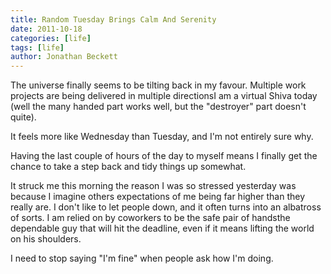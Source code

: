 ```yaml
---
title: Random Tuesday Brings Calm And Serenity
date: 2011-10-18
categories: [life]
tags: [life]
author: Jonathan Beckett
---
```


The universe finally seems to be tilting back in my favour. Multiple work projects are being delivered in multiple directionsI am a virtual Shiva today (well the many handed part works well, but the "destroyer" part doesn't quite).

It feels more like Wednesday than Tuesday, and I'm not entirely sure why.

Having the last couple of hours of the day to myself means I finally get the chance to take a step back and tidy things up somewhat.

It struck me this morning the reason I was so stressed yesterday was because I imagine others expectations of me being far higher than they really are. I don't like to let people down, and it often turns into an albatross of sorts. I am relied on by coworkers to be the safe pair of handsthe dependable guy that will hit the deadline, even if it means lifting the world on his shoulders.

I need to stop saying "I'm fine" when people ask how I'm doing.